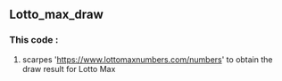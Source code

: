## Lotto_max_draw
### This code :
1. scarpes 'https://www.lottomaxnumbers.com/numbers' to obtain the draw result for Lotto Max
